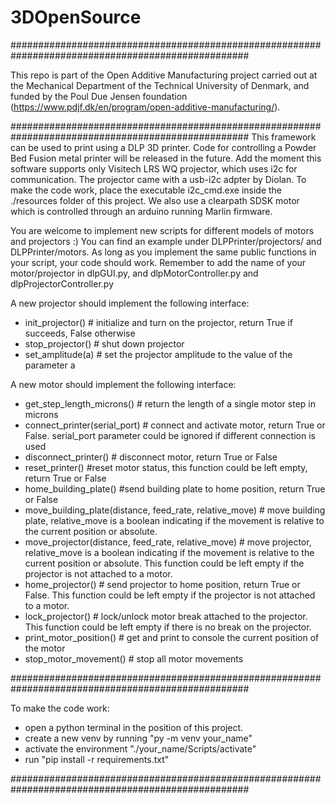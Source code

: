 # 3DOpenSource
###################################################################################################

This repo is part of the Open Additive Manufacturing project carried out at the Mechanical Department of the Technical University of Denmark, and funded by the Poul Due Jensen foundation (https://www.pdjf.dk/en/program/open-additive-manufacturing/).

###################################################################################################
This framework can be used to print using a DLP 3D printer. Code for controlling a Powder Bed Fusion metal printer will be released in the future.
Add the moment this software supports only Visitech LRS WQ projector, which uses i2c for communication. 
The projector came with a usb-i2c adpter by Diolan. To make the code work, place the executable i2c_cmd.exe inside the ./resources folder of this project.
We also use a clearpath SDSK motor which is controlled through an arduino running Marlin firmware.

You are welcome to implement new scripts for different models of motors and projectors :)
You can find an example under DLPPrinter/projectors/ and DLPPrinter/motors. As long as you implement the same public functions in your script, your code should work.
Remember to add the name of your motor/projector in dlpGUI.py, and dlpMotorController.py and dlpProjectorController.py

A new projector should implement the following interface:
- init_projector()  # initialize and turn on the projector, return True if succeeds, False otherwise
- stop_projector() # shut down projector
- set_amplitude(a) # set the projector amplitude to the value of the parameter a

A new motor should implement the following interface:
- get_step_length_microns() # return the length of a single motor step in microns
- connect_printer(serial_port) # connect and activate motor, return True or False. serial_port parameter could be ignored if different connection is used
- disconnect_printer() # disconnect motor, return True or False
- reset_printer() #reset motor status, this function could be left empty, return True or False
- home_building_plate()  #send building plate to home position, return True or False
- move_building_plate(distance, feed_rate, relative_move) # move building plate, relative_move is a boolean indicating if the movement is relative to the current position or absolute.
- move_projector(distance, feed_rate, relative_move) # move projector, relative_move is a boolean indicating if the movement is relative to the current position or absolute. This function could be left empty if the projector is not attached to a motor.
- home_projector() # send projector to home position, return True or False. This function could be left empty if the projector is not attached to a motor.
- lock_projector() # lock/unlock motor break attached to the projector. This function could be left empty if there is no break on the projector.
- print_motor_position() # get and print to console the current position of the motor
- stop_motor_movement() # stop all motor movements

###################################################################################################

To make the code work:

- open a python terminal in the position of this project.
- create a new venv by running "py -m venv your_name"
- activate the environment "./your_name/Scripts/activate"
- run "pip install -r requirements.txt"

###################################################################################################
